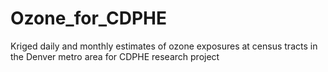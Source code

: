 # Ozone_for_CDPHE
Kriged daily and monthly estimates of ozone exposures at census tracts in the Denver metro area for CDPHE research project
